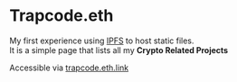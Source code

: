# Trapcode.eth

My first experience using [IPFS](https://ipfs.io) to host static files.
<br>
It is a simple page that lists all my **Crypto Related Projects**

Accessible via [trapcode.eth.link](https://trapcode.eth.link)

